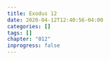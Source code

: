 ```yaml
---
title: Exodus 12
date: 2020-04-12T12:40:56-04:00
categories: []
tags: []
chapter: "012"
inprogress: false
---
```


